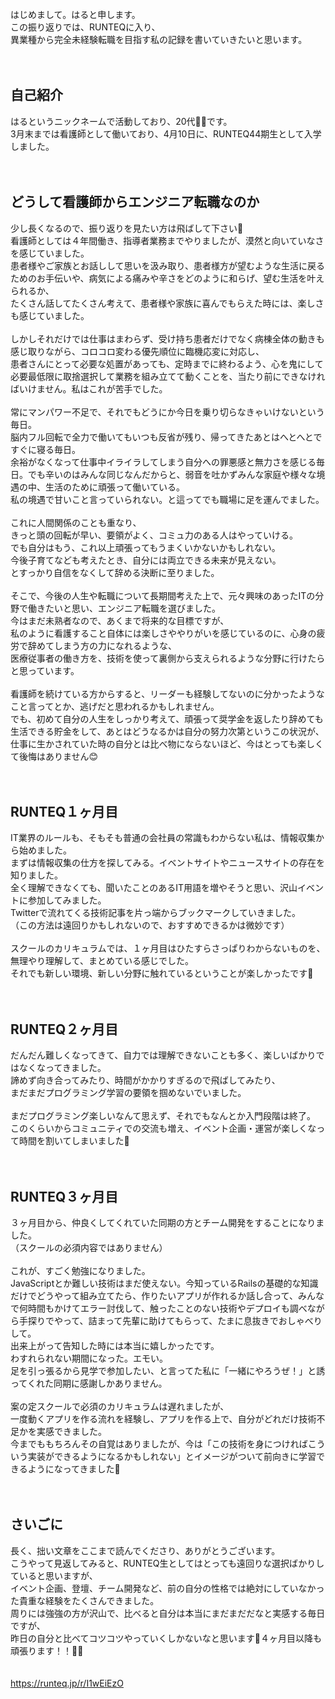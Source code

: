 <br>
はじめまして。はると申します。<br>
この振り返りでは、RUNTEQに入り、<br>
異業種から完全未経験転職を目指す私の記録を書いていきたいと思います。<br>
<br>
<br>

## 自己紹介

はるというニックネームで活動しており、20代💁‍♀️です。<br>
3月末までは看護師として働いており、4月10日に、RUNTEQ44期生として入学しました。<br>
<br>
<br>
## どうして看護師からエンジニア転職なのか

少し長くなるので、振り返りを見たい方は飛ばして下さい🙇<br>
看護師としては４年間働き、指導者業務までやりましたが、漠然と向いていなさを感じていました。<br>
患者様やご家族とお話しして思いを汲み取り、患者様方が望むような生活に戻るためのお手伝いや、病気による痛みや辛さをどのように和らげ、望む生活を叶えられるか、<br>
たくさん話してたくさん考えて、患者様や家族に喜んでもらえた時には、楽しさも感じていました。<br>
<br>
しかしそれだけでは仕事はまわらず、受け持ち患者だけでなく病棟全体の動きも感じ取りながら、コロコロ変わる優先順位に臨機応変に対応し、<br>
患者さんにとって必要な処置があっても、定時までに終わるよう、心を鬼にして必要最低限に取捨選択して業務を組み立てて動くことを、当たり前にできなければいけません。私はこれが苦手でした。<br>
<br>
常にマンパワー不足で、それでもどうにか今日を乗り切らなきゃいけないという毎日。<br>
脳内フル回転で全力で働いてもいつも反省が残り、帰ってきたあとはへとへとですぐに寝る毎日。<br>
余裕がなくなって仕事中イライラしてしまう自分への罪悪感と無力さを感じる毎日。でも辛いのはみんな同じなんだからと、弱音を吐かずみんな家庭や様々な境遇の中、生活のために頑張って働いている。<br>
私の境遇で甘いこと言っていられない。と這ってでも職場に足を運んでました。<br>
<br>
これに人間関係のことも重なり、<br>
きっと頭の回転が早い、要領がよく、コミュ力のある人はやっていける。<br>
でも自分はもう、これ以上頑張ってもうまくいかないかもしれない。<br>
今後子育てなども考えたとき、自分には両立できる未来が見えない。<br>
とすっかり自信をなくして辞める決断に至りました。<br>
<br>
そこで、今後の人生や転職について長期間考えた上で、元々興味のあったITの分野で働きたいと思い、エンジニア転職を選びました。<br>
今はまだ未熟者なので、あくまで将来的な目標ですが、<br>
私のように看護すること自体には楽しさややりがいを感じているのに、心身の疲労で辞めてしまう方の力になれるような、<br>
医療従事者の働き方を、技術を使って裏側から支えられるような分野に行けたらと思っています。<br>
<br>
看護師を続けている方からすると、リーダーも経験してないのに分かったようなこと言ってとか、逃げだと思われるかもしれません。<br>
でも、初めて自分の人生をしっかり考えて、頑張って奨学金を返したり辞めても生活できる貯金をして、あとはどうなるかは自分の努力次第というこの状況が、<br>
仕事に生かされていた時の自分とは比べ物にならないほど、今はとっても楽しくて後悔はありません😊<br>
<br>
<br>
## RUNTEQ１ヶ月目

IT業界のルールも、そもそも普通の会社員の常識もわからない私は、情報収集から始めました。<br>
まずは情報収集の仕方を探してみる。イベントサイトやニュースサイトの存在を知りました。<br>
全く理解できなくても、聞いたことのあるIT用語を増やそうと思い、沢山イベントに参加してみました。<br>
Twitterで流れてくる技術記事を片っ端からブックマークしていきました。<br>
（この方法は遠回りかもしれないので、おすすめできるかは微妙です）<br>
<br>
スクールのカリキュラムでは、１ヶ月目はひたすらさっぱりわからないものを、無理やり理解して、まとめている感じでした。<br>
それでも新しい環境、新しい分野に触れているということが楽しかったです🐣<br>
<br>
<br>
## RUNTEQ２ヶ月目

だんだん難しくなってきて、自力では理解できないことも多く、楽しいばかりではなくなってきました。<br>
諦めず向き合ってみたり、時間がかかりすぎるので飛ばしてみたり、<br>
まだまだプログラミング学習の要領を掴めないでいました。<br>
<br>
まだプログラミング楽しいなんて思えず、それでもなんとか入門段階は終了。<br>
このくらいからコミュニティでの交流も増え、イベント企画・運営が楽しくなって時間を割いてしまいました🤣<br>
<br>
<br>
## RUNTEQ３ヶ月目

３ヶ月目から、仲良くしてくれていた同期の方とチーム開発をすることになりました。<br>
（スクールの必須内容ではありません）<br>
<br>
これが、すごく勉強になりました。<br>
JavaScriptとか難しい技術はまだ使えない。今知っているRailsの基礎的な知識だけでどうやって組み立てたら、作りたいアプリが作れるか話し合って、みんなで何時間もかけてエラー討伐して、触ったことのない技術やデプロイも調べながら手探りでやって、詰まって先輩に助けてもらって、たまに息抜きでおしゃべりして。<br>
出来上がって告知した時には本当に嬉しかったです。<br>
わすれられない期間になった。エモい。<br>
足を引っ張るから見学で参加したい、と言ってた私に「一緒にやろうぜ！」と誘ってくれた同期に感謝しかありません。<br>
<br>
案の定スクールで必須のカリキュラムは遅れましたが、<br>
一度動くアプリを作る流れを経験し、アプリを作る上で、自分がどれだけ技術不足かを実感できました。<br>
今までももちろんその自覚はありましたが、今は「この技術を身につければこういう実装ができるようになるかもしれない」とイメージがついて前向きに学習できるようになってきました🐥<br>
<br>
<br>
## さいごに

長く、拙い文章をここまで読んでくださり、ありがとうございます。<br>
こうやって見返してみると、RUNTEQ生としてはとっても遠回りな選択ばかりしていると思いますが、<br>
イベント企画、登壇、チーム開発など、前の自分の性格では絶対にしていなかった貴重な経験をたくさんできました。<br>
周りには強強の方が沢山で、比べると自分は本当にまだまだだなと実感する毎日ですが、<br>
昨日の自分と比べてコツコツやっていくしかないなと思います🐢４ヶ月目以降も頑張ります！！✊🏻<br>
<br>
<br>
https://runteq.jp/r/I1wEiEzO

